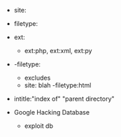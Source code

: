 - site:
- filetype:
- ext:
	- ext:php, ext:xml, ext:py
- -filetype:
	- excludes
	- site: blah -filetype:html
- intitle:"index of" "parent directory"

- Google Hacking Database
	- exploit db